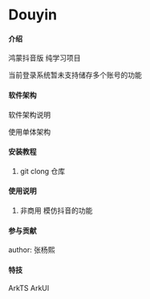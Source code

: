 # Douyin

#### 介绍
鸿蒙抖音版
纯学习项目

当前登录系统暂未支持储存多个账号的功能
#### 软件架构
软件架构说明

使用单体架构 

#### 安装教程

1.  git clong 仓库 

#### 使用说明

1.  非商用 模仿抖音的功能

#### 参与贡献

author: 张杨熙


#### 特技

ArkTS ArkUI 
